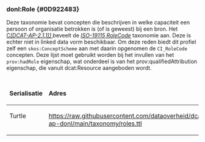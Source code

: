 ### donl:Role {#0D922483}
Deze taxonomie bevat concepten die beschrijven in welke capaciteit een persoon of organisatie betrokken is (of is geweest) bij een bron.
Het <a href='https://joinup.ec.europa.eu/collection/semantic-interoperability-community-semic/solution/dcat-application-profile-data-portals-europe/release/210' target='_blank'>C<i>[DCAT-AP-2.1.1]] </i></a><i> b</i>eveelt de <a href='https://standards.iso.org/iso/19115/resources/Codelists/gml/CI_RoleCode.xml' target='_blank'><i>ISO-19115 RoleCode</i></a> taxonomie aan. Deze is echter niet in linked data vorm beschikbaar. Om deze reden biedt dit profiel zelf een <code>skos:ConceptScheme</code> aan met daarin opgenomen de <code>CI_RoleCode</code> concepten.
Deze lijst moet gebruikt worden bij het invullen van het <code>prov:hadRole</code> eigenschap, wat onderdeel is van het <span style='background-color: #clear;'>prov:qualifiedAttribution</span> eigenschap, die vanuit <span style='background-color: #clear;'>dcat:Resource</span> aangeboden wordt.
<table style='width: 100%;'><caption></caption>
<colgroup><col id='col1' style='width: 14.96942615239887%;'>
<col id='col2' style='width: 85.03057384760113%;'>
</colgroup>
<thead valign='top'><tr><th align='left' style='border-top: 0pt none #000000; border-left: 0pt none #000000; border-bottom: 0pt none #000000; border-right: 0pt none #000000; background-color: none;'><p id='470B8E84'>Serialisatie</th>
<th align='left' style='border-top: 0pt none #000000; border-left: 0pt none #000000; border-bottom: 0pt none #000000; border-right: 0pt none #000000; background-color: none;'><p id='21674A4D'>Adres</th>
</tr>
</thead>
<tbody valign='top'><tr><td align='left' style='border-top: 0pt none #000000; border-left: 0pt none #000000; border-bottom: 0pt none #000000; border-right: 0pt none #000000; background-color: none;'><p id='41756541'>Turtle</td>
<td align='left' style='border-top: 0pt none #000000; border-left: 0pt none #000000; border-bottom: 0pt none #000000; border-right: 0pt none #000000; background-color: none;'><p id='4FBA4CA6'><a href='https://raw.githubusercontent.com/dataoverheid/dcat-ap-donl/main/taxonomy/roles.ttl' target='_blank'>https://raw.githubusercontent.com/dataoverheid/dcat-ap-donl/main/taxonomy/roles.ttl</a></td>
</tr>
</tbody>
</table>

